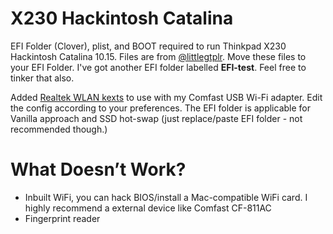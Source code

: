 # X230 Hackintosh Catalina
EFI Folder (Clover), plist, and BOOT required to run Thinkpad X230 Hackintosh Catalina 10.15. Files are from [@littlegtplr](https://github.com/littlegtplr/Hackintosh-X230-macOS). Move these files to your EFI Folder. I've got another EFI folder labelled **EFI-test**. Feel free to tinker that also. 

Added [Realtek WLAN kexts](https://github.com/chris1111/Wireless-USB-Adapter-Clover) to use with my Comfast USB Wi-Fi adapter. Edit the config according to your preferences. The EFI folder is applicable for Vanilla approach and SSD hot-swap (just replace/paste EFI folder - not recommended though.) 

# What Doesn’t Work?

- Inbuilt WiFi, you can hack BIOS/install a Mac-compatible WiFi card. I highly recommend a external device like Comfast CF-811AC
- Fingerprint reader

